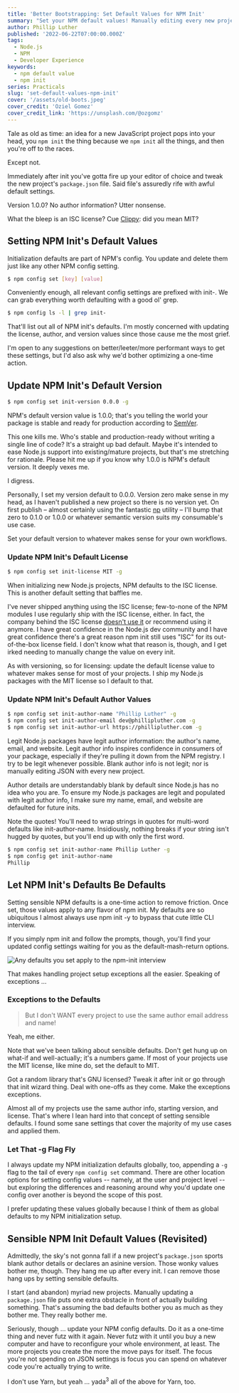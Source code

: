 ```yaml
---
title: 'Better Bootstrapping: Set Default Values for NPM Init'
summary: "Set your NPM default values! Manually editing every new project's `package.json` is a small thing that annoys greatly."
author: Phillip Luther
published: '2022-06-22T07:00:00.000Z'
tags:
  - Node.js
  - NPM
  - Developer Experience
keywords:
  - npm default value
  - npm init
series: Practicals
slug: 'set-default-values-npm-init'
cover: '/assets/old-boots.jpeg'
cover_credit: 'Oziel Gomez'
cover_credit_link: 'https://unsplash.com/@ozgomz'
---
```


Tale as old as time: an idea for a new JavaScript project pops into your head, you `npm init` the thing because we `npm init` all the things, and then you're off to the races.

Except not.

Immediately after init you've gotta fire up your editor of choice and tweak the new project's `package.json` file. Said file's assuredly rife with awful default settings.

Version 1.0.0? No author information? Utter nonsense.

What the bleep is an ISC license? Cue [Clippy](https://en.wikipedia.org/wiki/Office_Assistant): did you mean MIT?

## Setting NPM Init's Default Values

Initialization defaults are part of NPM's config. You update and delete them just like any other NPM config setting.

```bash
$ npm config set [key] [value]
```

Conveniently enough, all relevant config settings are prefixed with init-. We can grab everything worth defaulting with a good ol' grep.

```bash
$ npm config ls -l | grep init-
```

That'll list out all of NPM init's defaults. I'm mostly concerned with updating the license, author, and version values since those cause me the most grief.

I'm open to any suggestions on better/leeter/more performant ways to get these settings, but I'd also ask why we'd bother optimizing a one-time action.

## Update NPM Init's Default Version

```bash
$ npm config set init-version 0.0.0 -g
```

NPM's default version value is 1.0.0; that's you telling the world your package is stable and ready for production according to [SemVer](https://semver.org/).

This one kills me. Who's stable and production-ready without writing a single line of code? It's a straight up bad default. Maybe it's intended to ease Node.js support into existing/mature projects, but that's me stretching for rationale. Please hit me up if you know why 1.0.0 is NPM's default version. It deeply vexes me.

I digress.

Personally, I set my version default to 0.0.0. Version zero make sense in my head, as I haven't published a new project so there is no version yet. On first publish – almost certainly using the fantastic [np](https://github.com/sindresorhus/np#np-) utility – I'll bump that zero to 0.1.0 or 1.0.0 or whatever semantic version suits my consumable's use case.

Set your default version to whatever makes sense for your own workflows.

### Update NPM Init's Default License

```bash
$ npm config set init-license MIT -g
```

When initializing new Node.js projects, NPM defaults to the ISC license. This is another default setting that baffles me.

I've never shipped anything using the ISC license; few-to-none of the NPM modules I use regularly ship with the ISC license, either. In fact, the company behind the ISC license [doesn't use it](https://en.wikipedia.org/wiki/ISC_license#Reception) or recommend using it anymore. I have great confidence in the Node.js dev community and I have great confidence there's a great reason npm init still uses "ISC" for its out-of-the-box license field. I don't know what that reason is, though, and I get irked needing to manually change the value on every init.

As with versioning, so for licensing: update the default license value to whatever makes sense for most of your projects. I ship my Node.js packages with the MIT license so I default to that.

### Update NPM Init's Default Author Values

```bash
$ npm config set init-author-name "Phillip Luther" -g
$ npm config set init-author-email dev@phillipluther.com -g
$ npm config set init-author-url https://phillipluther.com -g
```

Legit Node.js packages have legit author information: the author's name, email, and website. Legit author info inspires confidence in consumers of your package, especially if they're pulling it down from the NPM registry. I try to be legit whenever possible. Blank author info is not legit; nor is manually editing JSON with every new project.

Author details are understandably blank by default since Node.js has no idea who you are. To ensure my Node.js packages are legit and populated with legit author info, I make sure my name, email, and website are defaulted for future inits.

Note the quotes! You'll need to wrap strings in quotes for multi-word defaults like init-author-name. Insidiously, nothing breaks if your string isn't hugged by quotes, but you'll end up with only the first word.

```bash
$ npm config set init-author-name Phillip Luther -g
$ npm config get init-author-name
Phillip
```

## Let NPM Init's Defaults Be Defaults

Setting sensible NPM defaults is a one-time action to remove friction. Once set, those values apply to any flavor of npm init. My defaults are so ubiquitous I almost always use npm init -y to bypass that cute little CLI interview.

If you simply npm init and follow the prompts, though, you'll find your updated config settings waiting for you as the default-mash-return options.

![Any defaults you set apply to the npm-init interview](/assets/npm-init-interview-default-settings.png)

That makes handling project setup exceptions all the easier. Speaking of exceptions …

### Exceptions to the Defaults

> But I don't WANT every project to use the same author email address and name!

Yeah, me either.

Note that we've been talking about sensible defaults. Don't get hung up on what-if and well-actually; it's a numbers game. If most of your projects use the MIT license, like mine do, set the default to MIT.

Got a random library that's GNU licensed? Tweak it after init or go through that init wizard thing. Deal with one-offs as they come. Make the exceptions exceptions.

Almost all of my projects use the same author info, starting version, and license. That's where I lean hard into that concept of setting sensible defaults. I found some sane settings that cover the majority of my use cases and applied them.

### Let That -g Flag Fly

I always update my NPM initialization defaults globally, too, appending a `-g` flag to the tail of every `npm config set` command. There are other location options for setting config values -- namely, at the user and project level -- but exploring the differences and reasoning around why you'd update one config over another is beyond the scope of this post.

I prefer updating these values globally because I think of them as global defaults to my NPM initialization setup.

## Sensible NPM Init Default Values (Revisited)

Admittedly, the sky's not gonna fall if a new project's `package.json` sports blank author details or declares an asinine version. Those wonky values bother me, though. They hang me up after every init. I can remove those hang ups by setting sensible defaults.

I start (and abandon) myriad new projects. Manually updating a `package.json` file puts one extra obstacle in front of actually building something. That's assuming the bad defaults bother you as much as they bother me. They really bother me.

Seriously, though … update your NPM config defaults. Do it as a one-time thing and never futz with it again. Never futz with it until you buy a new computer and have to reconfigure your whole environment, at least. The more projects you create the more the move pays for itself. The focus you're not spending on JSON settings is focus you can spend on whatever code you're actually trying to write.

I don't use Yarn, but yeah … yada<sup>3</sup> all of the above for Yarn, too.

